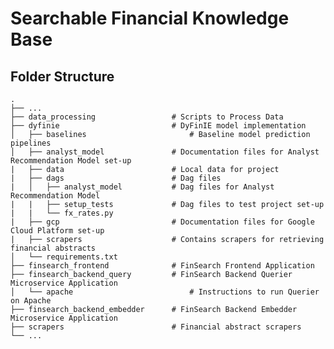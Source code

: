 # Searchable Financial Knowledge Base

## Folder Structure
    .
    ├── ...
    ├── data_processing                 # Scripts to Process Data              
    ├── dyfinie                         # DyFinIE model implementation
    │   ├── baselines                       # Baseline model prediction pipelines
    │   ├── analyst_model               # Documentation files for Analyst Recommendation Model set-up
    |   ├── data                        # Local data for project
    |   ├── dags                        # Dag files
    |   │   ├── analyst_model           # Dag files for Analyst Recommendation Model
    |   |   ├── setup_tests             # Dag files to test project set-up
    |   |   └── fx_rates.py 
    |   ├── gcp                         # Documentation files for Google Cloud Platform set-up
    |   ├── scrapers                    # Contains scrapers for retrieving financial abstracts
    │   └── requirements.txt
    ├── finsearch_frontend              # FinSearch Frontend Application
    ├── finsearch_backend_query         # FinSearch Backend Querier Microservice Application
    │   └── apache                          # Instructions to run Querier on Apache
    ├── finsearch_backend_embedder      # FinSearch Backend Embedder Microservice Application
    ├── scrapers                        # Financial abstract scrapers
    └── ...
